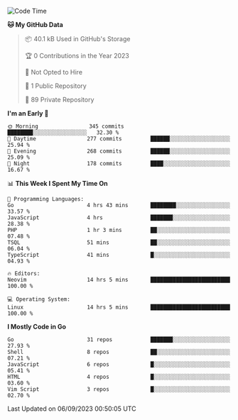 
<!--START_SECTION:waka-->
![Code Time](http://img.shields.io/badge/Code%20Time-3%2C973%20hrs%2037%20mins-blue)

**🐱 My GitHub Data** 

> 📦 40.1 kB Used in GitHub's Storage 
 > 
> 🏆 0 Contributions in the Year 2023
 > 
> 🚫 Not Opted to Hire
 > 
> 📜 1 Public Repository 
 > 
> 🔑 89 Private Repository 
 > 
**I'm an Early 🐤** 

```text
🌞 Morning                345 commits         ████████░░░░░░░░░░░░░░░░░   32.30 % 
🌆 Daytime                277 commits         ██████░░░░░░░░░░░░░░░░░░░   25.94 % 
🌃 Evening                268 commits         ██████░░░░░░░░░░░░░░░░░░░   25.09 % 
🌙 Night                  178 commits         ████░░░░░░░░░░░░░░░░░░░░░   16.67 % 
```


📊 **This Week I Spent My Time On** 

```text
💬 Programming Languages: 
Go                       4 hrs 43 mins       ████████░░░░░░░░░░░░░░░░░   33.57 % 
JavaScript               4 hrs               ███████░░░░░░░░░░░░░░░░░░   28.38 % 
PHP                      1 hr 3 mins         ██░░░░░░░░░░░░░░░░░░░░░░░   07.48 % 
TSQL                     51 mins             ██░░░░░░░░░░░░░░░░░░░░░░░   06.04 % 
TypeScript               41 mins             █░░░░░░░░░░░░░░░░░░░░░░░░   04.93 % 

🔥 Editors: 
Neovim                   14 hrs 5 mins       █████████████████████████   100.00 % 

💻 Operating System: 
Linux                    14 hrs 5 mins       █████████████████████████   100.00 % 
```

**I Mostly Code in Go** 

```text
Go                       31 repos            ███████░░░░░░░░░░░░░░░░░░   27.93 % 
Shell                    8 repos             ██░░░░░░░░░░░░░░░░░░░░░░░   07.21 % 
JavaScript               6 repos             █░░░░░░░░░░░░░░░░░░░░░░░░   05.41 % 
HTML                     4 repos             █░░░░░░░░░░░░░░░░░░░░░░░░   03.60 % 
Vim Script               3 repos             █░░░░░░░░░░░░░░░░░░░░░░░░   02.70 % 
```




 Last Updated on 06/09/2023 00:50:05 UTC
<!--END_SECTION:waka-->
